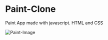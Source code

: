# Paint-Clone

Paint App made with javascript. HTML and CSS


![Paint-Image](https://user-images.githubusercontent.com/130646112/235295991-b4885493-04a2-4c3c-85d2-c6e783e38e6f.png)


